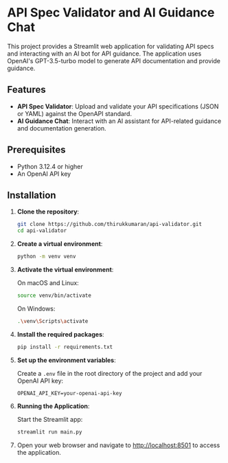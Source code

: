 
# API Spec Validator and AI Guidance Chat

This project provides a Streamlit web application for validating API specs and interacting with an AI bot for API guidance. The application uses OpenAI's GPT-3.5-turbo model to generate API documentation and provide guidance.

## Features

- **API Spec Validator**: Upload and validate your API specifications (JSON or YAML) against the OpenAPI standard.
- **AI Guidance Chat**: Interact with an AI assistant for API-related guidance and documentation generation.

## Prerequisites

- Python 3.12.4 or higher
- An OpenAI API key

## Installation

1. **Clone the repository**:
   ```sh
   git clone https://github.com/thirukkumaran/api-validator.git
   cd api-validator
   ```

2. **Create a virtual environment**:
   ```sh
   python -m venv venv
   ```

3. **Activate the virtual environment**:

   On macOS and Linux:
   ```sh
   source venv/bin/activate
   ```
   On Windows:
   ```sh
   .\venv\Scripts\activate
   ```

4. **Install the required packages**:
   ```sh
   pip install -r requirements.txt
   ```

5. **Set up the environment variables**:

   Create a `.env` file in the root directory of the project and add your OpenAI API key:
   ```
   OPENAI_API_KEY=your-openai-api-key
   ```

6. **Running the Application**:

   Start the Streamlit app:
   ```sh
   streamlit run main.py
   ```

7. Open your web browser and navigate to [http://localhost:8501](http://localhost:8501) to access the application.
